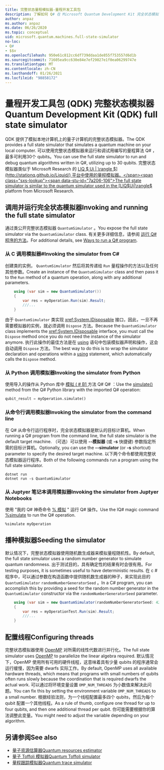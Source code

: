 ```yaml
---
title: 完整状态量程模拟器-量程开发工具包
description: 了解如何 Q# 在 Microsoft Quantum Development Kit 完全状态模拟器上运行你的程序。
author: anpaz
ms.author: anpaz
ms.date: 06/26/2020
ms.topic: conceptual
uid: microsoft.quantum.machines.full-state-simulator
no-loc:
- Q#
- $$v
ms.openlocfilehash: 950e61c812cc6df739ddaa1de855f753557d6d1b
ms.sourcegitcommit: 71605ea9cc630e84e7ef29027e1f0ea06299747e
ms.translationtype: MT
ms.contentlocale: zh-CN
ms.lasthandoff: 01/26/2021
ms.locfileid: "98858172"
---
```

# <a name="quantum-development-kit-qdk-full-state-simulator"></a><span data-ttu-id="7a206-103">量程开发工具包 (QDK) 完整状态模拟器</span><span class="sxs-lookup"><span data-stu-id="7a206-103">Quantum Development Kit (QDK) full state simulator</span></span>

<span data-ttu-id="7a206-104">QDK 提供了模拟本地计算机上的量子计算机的完整状态模拟器。</span><span class="sxs-lookup"><span data-stu-id="7a206-104">The QDK provides a full state simulator that simulates a quantum machine on your local computer.</span></span> <span data-ttu-id="7a206-105">可以使用完整状态模拟器来运行和调试用编写的量程算法 Q# ，最多可利用30个 qubits。</span><span class="sxs-lookup"><span data-stu-id="7a206-105">You can use the full state simulator to run and debug quantum algorithms written in Q#, utilizing up to 30 qubits.</span></span> <span data-ttu-id="7a206-106">完整状态模拟器类似于 Microsoft Research 的  [LIQ $ Ui | \rangle $](http://stationq.github.io/Liquid/) 平台中使用的量程模拟器。</span><span class="sxs-lookup"><span data-stu-id="7a206-106">The full state simulator is similar to the quantum simulator used in the  [LIQ$Ui|\rangle$](http://stationq.github.io/Liquid/) platform from Microsoft Research.</span></span>

## <a name="invoking-and-running-the-full-state-simulator"></a><span data-ttu-id="7a206-107">调用并运行完全状态模拟器</span><span class="sxs-lookup"><span data-stu-id="7a206-107">Invoking and running the full state simulator</span></span>

<span data-ttu-id="7a206-108">通过类公开完整状态模拟器 `QuantumSimulator` 。</span><span class="sxs-lookup"><span data-stu-id="7a206-108">You expose the full state simulator via the `QuantumSimulator` class.</span></span> <span data-ttu-id="7a206-109">有关更多详细信息，请参阅 [运行 Q# 程序的方法](xref:microsoft.quantum.guide.host-programs)。</span><span class="sxs-lookup"><span data-stu-id="7a206-109">For additional details, see [Ways to run a Q# program](xref:microsoft.quantum.guide.host-programs).</span></span>

### <a name="invoking-the-simulator-from-c"></a><span data-ttu-id="7a206-110">从 C 调用模拟器#</span><span class="sxs-lookup"><span data-stu-id="7a206-110">Invoking the simulator from C#</span></span>

<span data-ttu-id="7a206-111">创建类的实例， `QuantumSimulator` 然后将其传递给 `Run` 量程操作的方法以及任何其他参数。</span><span class="sxs-lookup"><span data-stu-id="7a206-111">Create an instance of the `QuantumSimulator` class and then pass it to the `Run` method of a quantum operation, along with any additional parameters.</span></span>
```csharp
    using (var sim = new QuantumSimulator())
    {
        var res = myOperation.Run(sim).Result;
        ///...
    }
```

<span data-ttu-id="7a206-112">由于 `QuantumSimulator` 类实现 <xref:System.IDisposable> 接口，因此，一旦不再需要模拟器的实例，就必须调用 `Dispose` 方法。</span><span class="sxs-lookup"><span data-stu-id="7a206-112">Because the `QuantumSimulator` class implements the <xref:System.IDisposable> interface, you must call the `Dispose` method once you do not need the instance of the simulator anymore.</span></span> <span data-ttu-id="7a206-113">执行此操作的最佳方法是在 [using](https://docs.microsoft.com/dotnet/csharp/language-reference/keywords/using-statement) 语句中包装模拟器声明和操作，这会自动调用 `Dispose` 方法。</span><span class="sxs-lookup"><span data-stu-id="7a206-113">The best way to do this is to wrap the simulator declaration and operations within a [using](https://docs.microsoft.com/dotnet/csharp/language-reference/keywords/using-statement) statement, which automatically calls the `Dispose` method.</span></span>

### <a name="invoking-the-simulator-from-python"></a><span data-ttu-id="7a206-114">从 Python 调用模拟器</span><span class="sxs-lookup"><span data-stu-id="7a206-114">Invoking the simulator from Python</span></span>

<span data-ttu-id="7a206-115">使用导入的操作从 Python 库中 [模拟 ( # B1 ](https://docs.microsoft.com/python/qsharp-core/qsharp.loader.qsharpcallable) 方法 Q# Q# ：</span><span class="sxs-lookup"><span data-stu-id="7a206-115">Use the [simulate()](https://docs.microsoft.com/python/qsharp-core/qsharp.loader.qsharpcallable) method from the Q# Python library with the imported Q# operation:</span></span>

```python
qubit_result = myOperation.simulate()
```

### <a name="invoking-the-simulator-from-the-command-line"></a><span data-ttu-id="7a206-116">从命令行调用模拟器</span><span class="sxs-lookup"><span data-stu-id="7a206-116">Invoking the simulator from the command line</span></span>

<span data-ttu-id="7a206-117">在 Q# 从命令行运行程序时，完全状态模拟器是默认的目标计算机。</span><span class="sxs-lookup"><span data-stu-id="7a206-117">When running a Q# program from the command line, the full state simulator is the default target machine.</span></span> <span data-ttu-id="7a206-118">（可选）可以使用 **--模拟器** (或 **-s** 快捷键) 参数指定所需的目标计算机。</span><span class="sxs-lookup"><span data-stu-id="7a206-118">Optionally, you can use the **--simulator** (or **-s** shortcut) parameter to specify the desired target machine.</span></span> <span data-ttu-id="7a206-119">以下两个命令都使用完整状态模拟器运行程序。</span><span class="sxs-lookup"><span data-stu-id="7a206-119">Both of the following commands run a program using the full state simulator.</span></span> 

```dotnetcli
dotnet run
dotnet run -s QuantumSimulator
```

### <a name="invoking-the-simulator-from-juptyer-notebooks"></a><span data-ttu-id="7a206-120">从 Juptyer 笔记本调用模拟器</span><span class="sxs-lookup"><span data-stu-id="7a206-120">Invoking the simulator from Juptyer Notebooks</span></span>

<span data-ttu-id="7a206-121">使用 "我的 Q# 神奇命令 [% 模拟](xref:microsoft.quantum.iqsharp.magic-ref.simulate) " 运行 Q# 操作。</span><span class="sxs-lookup"><span data-stu-id="7a206-121">Use the IQ# magic command [%simulate](xref:microsoft.quantum.iqsharp.magic-ref.simulate) to run the Q# operation.</span></span>

```
%simulate myOperation
```
## <a name="seeding-the-simulator"></a><span data-ttu-id="7a206-122">播种模拟器</span><span class="sxs-lookup"><span data-stu-id="7a206-122">Seeding the simulator</span></span>

<span data-ttu-id="7a206-123">默认情况下，完整状态模拟器使用随机数生成器来模拟量程随机性。</span><span class="sxs-lookup"><span data-stu-id="7a206-123">By default, the full state simulator uses a random number generator to simulate quantum randomness.</span></span> <span data-ttu-id="7a206-124">出于测试目的，具有确定性的结果有时会很有用。</span><span class="sxs-lookup"><span data-stu-id="7a206-124">For testing purposes, it is sometimes useful to have deterministic results.</span></span> <span data-ttu-id="7a206-125">在 c # 程序中，可以通过参数在构造函数中提供随机数生成器的种子，来实现此目的 `QuantumSimulator` `randomNumberGeneratorSeed` 。</span><span class="sxs-lookup"><span data-stu-id="7a206-125">In a C# program, you can accomplish this by providing a seed for the random number generator in the `QuantumSimulator` constructor via the `randomNumberGeneratorSeed` parameter.</span></span>

```csharp
    using (var sim = new QuantumSimulator(randomNumberGeneratorSeed: 42))
    {
        var res = myOperationTest.Run(sim).Result;
        ///...
    }
```

## <a name="configuring-threads"></a><span data-ttu-id="7a206-126">配置线程</span><span class="sxs-lookup"><span data-stu-id="7a206-126">Configuring threads</span></span>

<span data-ttu-id="7a206-127">完整状态模拟器使用 [OpenMP](http://www.openmp.org/) 对所需的线性代数进行并行化。</span><span class="sxs-lookup"><span data-stu-id="7a206-127">The full state simulator uses [OpenMP](http://www.openmp.org/) to parallelize the linear algebra required.</span></span> <span data-ttu-id="7a206-128">默认情况下，OpenMP 使用所有可用的硬件线程，这意味着具有少量 qubits 的程序通常会运行缓慢，因为需要 dwarfs 实际工作。</span><span class="sxs-lookup"><span data-stu-id="7a206-128">By default, OpenMP uses all available hardware threads, which means that programs with small numbers of qubits often runs slowly because the coordination that is required dwarfs the actual work.</span></span> <span data-ttu-id="7a206-129">可以通过将环境变量设置 `OMP_NUM_THREADS` 为小数值来解决此问题。</span><span class="sxs-lookup"><span data-stu-id="7a206-129">You can fix this by setting the environment variable `OMP_NUM_THREADS` to a small number.</span></span> <span data-ttu-id="7a206-130">根据经验法则，为一个线程配置最多四个 qubits，然后为每个 qubit 配置一个其他线程。</span><span class="sxs-lookup"><span data-stu-id="7a206-130">As a rule of thumb, configure one thread for up to four qubits, and then one additional thread per qubit.</span></span> <span data-ttu-id="7a206-131">你可能需要根据你的算法调整此变量。</span><span class="sxs-lookup"><span data-stu-id="7a206-131">You might need to adjust the variable depending on your algorithm.</span></span>

## <a name="see-also"></a><span data-ttu-id="7a206-132">另请参阅</span><span class="sxs-lookup"><span data-stu-id="7a206-132">See also</span></span>

- [<span data-ttu-id="7a206-133">量子资源估算器</span><span class="sxs-lookup"><span data-stu-id="7a206-133">Quantum resources estimator</span></span>](xref:microsoft.quantum.machines.resources-estimator)
- [<span data-ttu-id="7a206-134">量子 Toffoli 模拟器</span><span class="sxs-lookup"><span data-stu-id="7a206-134">Quantum Toffoli simulator</span></span>](xref:microsoft.quantum.machines.toffoli-simulator)
- [<span data-ttu-id="7a206-135">量程跟踪模拟器</span><span class="sxs-lookup"><span data-stu-id="7a206-135">Quantum trace simulator</span></span>](xref:microsoft.quantum.machines.qc-trace-simulator.intro)